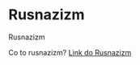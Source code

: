 # Rusnazizm
Rusnazizm


Co to rusnazizm?
[Link do Rusnazizm](https://github.com/whatsupW/Rusnazizm/blob/main/1/Rusinizm.md)


